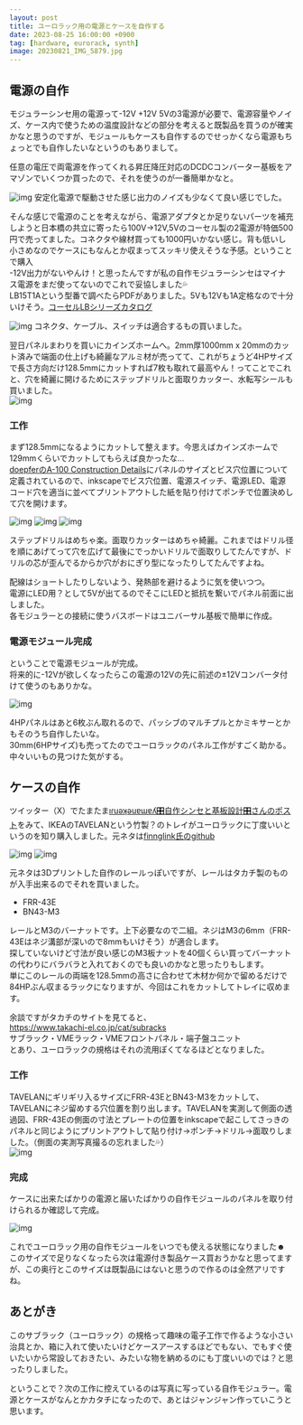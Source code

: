 ```yaml
---
layout: post
title: ユーロラック用の電源とケースを自作する
date: 2023-08-25 16:00:00 +0900
tag: [hardware, eurorack, synth]
image: 20230821_IMG_5879.jpg
---
```


## 電源の自作

モジュラーシンセ用の電源って-12V +12V 5Vの3電源が必要で、電源容量やノイズ、ケース内で使うための温度設計などの部分を考えると既製品を買うのが確実かなと思うのですが、モジュールもケースも自作するのでせっかくなら電源もちょっとでも自作したいなというのもありまして。  

任意の電圧で両電源を作ってくれる昇圧降圧対応のDCDCコンバーター基板をアマゾンでいくつか買ったので、それを使うのが一番簡単かなと。  

![img](/assets/photos/20230812_IMG_5829.jpg)
安定化電源で駆動させた感じ出力のノイズも少なくて良い感じでした。  

そんな感じで電源のことを考えながら、電源アダプタとか足りないパーツを補充しようと日本橋の共立に寄ったら100V→12V,5Vのコーセル製の2電源が特価500円で売ってました。コネクタや線材買っても1000円いかない感じ。背も低いし小さめなのでケースにもなんとか収まってスッキリ使えそうな予感。ということで購入  
-12V出力がないやんけ！と思ったんですが私の自作モジュラーシンセはマイナス電源をまだ使ってないのでこれで妥協しました💦  
LB15T1Aという型番で調べたらPDFがありました。5Vも12Vも1A定格なので十分いけそう。[コーセルLBシリーズカタログ](https://www.cosel.co.jp/tool/tag/pdf/SFJ_LB.pdf)  

![img](/assets/photos/20230820_IMG_5866.jpg)
コネクタ、ケーブル、スイッチは適合するもの買いました。  

翌日パネルまわりを買いにカインズホームへ。2mm厚1000mm x 20mmのカット済みで端面の仕上げも綺麗なアルミ材が売ってて、これがちょうど4HPサイズで長さ方向だけ128.5mmにカットすれば7枚も取れて最高やん！ってことでこれと、穴を綺麗に開けるためにステップドリルと面取りカッター、水転写シールも買いました。  
![img](/assets/photos/20230820_IMG_5870.jpg)

### 工作

まず128.5mmになるようにカットして整えます。今思えばカインズホームで129mmくらいでカットしてもらえば良かったな…  
[doepferのA-100 Construction Details](https://doepfer.de/a100_man/a100m_e.htm)にパネルのサイズとビス穴位置について定義されているので、inkscapeでビス穴位置、電源スイッチ、電源LED、電源コード穴を適当に並べてプリントアウトした紙を貼り付けてポンチで位置決めして穴を開けます。  

![img](/assets/photos/20230820_IMG_5873.jpg)
![img](/assets/photos/20230820_IMG_5874.jpg)
![img](/assets/photos/20230820_IMG_5875.jpg)

ステップドリルはめちゃ楽。面取りカッターはめちゃ綺麗。これまではドリル径を順にあげてって穴を広げて最後にでっかいドリルで面取りしてたんですが、ドリルの芯が歪んでるからか穴がおにぎり型になったりしてたんですよね。  

配線はショートしたりしないよう、発熱部を避けるように気を使いつつ。  
電源にLED用？として5Vが出てるのでそこにLEDと抵抗を繋いでパネル前面に出しました。  
各モジュラーとの接続に使うバスボードはユニバーサル基板で簡単に作成。  

### 電源モジュール完成

ということで電源モジュールが完成。  
将来的に-12Vが欲しくなったらこの電源の12Vの先に前述の±12Vコンバータ付けて使うのもありかな。  

![img](/assets/photos/20230820_IMG_5878.jpg)

4HPパネルはあと6枚ぶん取れるので、パッシブのマルチプルとかミキサーとかもそのうち自作したいな。  
30mm(6HPサイズ)も売ってたのでユーロラックのパネル工作がすごく助かる。中々いいもの見つけた気がする。  

## ケースの自作

ツイッター（X）でたまたま[ıɾuǝʞǝuɐɯɐʎ🎛自作シンセと基板設計🎛さんのポスト](https://twitter.com/ymnkng/status/1668455264679501829)をみて、IKEAのTAVELANという竹製？のトレイがユーロラックに丁度いいというのを知り購入しました。元ネタは[finnglink氏のgithub](https://github.com/finnglink/ikea-case)  

![img](/assets/photos/20230701_IMG_5726.jpg)
![img](/assets/photos/20230705_IMG_5735.jpg)

元ネタは3Dプリントした自作のレールっぽいですが、レールはタカチ製のものが入手出来るのでそれを買いました。  

* FRR-43E
* BN43-M3

レールとM3のバーナットです。上下必要なので二組。ネジはM3の6mm（FRR-43Eはネジ溝部が深いので8mmもいけそう）が適合します。  
探していないけど寸法が良い感じのM3板ナットを40個くらい買ってバーナットの代わりにバラバラと入れておくのでも良いのかなと思ったりもします。  
単にこのレールの両端を128.5mmの高さに合わせて木材か何かで留めるだけで84HPぶん収まるラックになりますが、今回はこれをカットしてトレイに収めます。  

余談ですがタカチのサイトを見てると、  
https://www.takachi-el.co.jp/cat/subracks  
サブラック・VMEラック・VMEフロントパネル・端子盤ユニット  
とあり、ユーロラックの規格はそれの流用ぽくてなるほどとなりました。  

### 工作

TAVELANにギリギリ入るサイズにFRR-43EとBN43-M3をカットして、TAVELANにネジ留めする穴位置を割り出します。TAVELANを実測して側面の透過図、FRR-43Eの側面の寸法とプレートの位置をinkscapeで起こしてさっきのパネルと同じようにプリントアウトして貼り付け→ポンチ→ドリル→面取りしました。（側面の実測写真撮るの忘れました💦）  
![img](/assets/photos/20230716_IMG_5763.jpg)

### 完成

ケースに出来たばかりの電源と届いたばかりの自作モジュールのパネルを取り付けられるか確認して完成。  

![img](/assets/photos/20230821_IMG_5879.jpg)

これでユーロラック用の自作モジュールをいつでも使える状態になりました☻  
このサイズで足りなくなったら次は電源付き製品ケース買おうかなと思ってますが、この奥行とこのサイズは既製品にはないと思うので作るのは全然アリですね。  

## あとがき

このサブラック（ユーロラック）の規格って趣味の電子工作で作るような小さい治具とか、箱に入れて使いたいけどケースアースするほどでもない、でもすぐ使いたいから常設しておきたい、みたいな物を納めるのにも丁度いいのでは？と思ったりしました。  

ということで？次の工作に控えているのは写真に写っている自作モジュラー。電源とケースがなんとかカタチになったので、あとはジャンジャン作っていこうと思います。  

